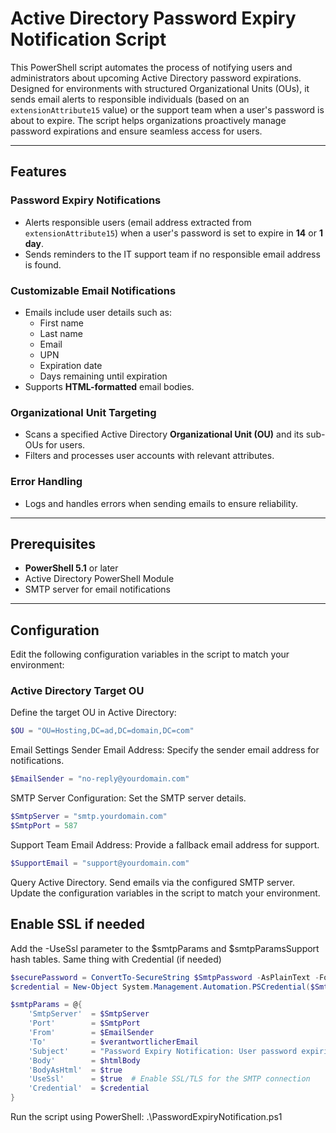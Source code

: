 # Active Directory Password Expiry Notification Script

This PowerShell script automates the process of notifying users and administrators about upcoming Active Directory password expirations. Designed for environments with structured Organizational Units (OUs), it sends email alerts to responsible individuals (based on an `extensionAttribute15` value) or the support team when a user's password is about to expire. The script helps organizations proactively manage password expirations and ensure seamless access for users.

---

## Features

### **Password Expiry Notifications**
- Alerts responsible users (email address extracted from `extensionAttribute15`) when a user's password is set to expire in **14** or **1 day**.
- Sends reminders to the IT support team if no responsible email address is found.

### **Customizable Email Notifications**
- Emails include user details such as:
  - First name
  - Last name
  - Email
  - UPN
  - Expiration date
  - Days remaining until expiration
- Supports **HTML-formatted** email bodies.


### **Organizational Unit Targeting**
- Scans a specified Active Directory **Organizational Unit (OU)** and its sub-OUs for users.
- Filters and processes user accounts with relevant attributes.

### **Error Handling**
- Logs and handles errors when sending emails to ensure reliability.

---

## Prerequisites

- **PowerShell 5.1** or later
- Active Directory PowerShell Module
- SMTP server for email notifications

---

## Configuration

Edit the following configuration variables in the script to match your environment:

### **Active Directory Target OU**
Define the target OU in Active Directory:
```powershell
$OU = "OU=Hosting,DC=ad,DC=domain,DC=com"
```
Email Settings
Sender Email Address: Specify the sender email address for notifications.
```powershell
$EmailSender = "no-reply@yourdomain.com"
```
SMTP Server Configuration: Set the SMTP server details.
```powershell
$SmtpServer = "smtp.yourdomain.com"
$SmtpPort = 587
```
Support Team Email Address: Provide a fallback email address for support.
```powershell
$SupportEmail = "support@yourdomain.com"
```
Query Active Directory.
Send emails via the configured SMTP server.
Update the configuration variables in the script to match your environment.

## Enable SSL if needed
Add the -UseSsl parameter to the $smtpParams and $smtpParamsSupport hash tables.
Same thing with Credential (if needed)

```powershell
$securePassword = ConvertTo-SecureString $SmtpPassword -AsPlainText -Force
$credential = New-Object System.Management.Automation.PSCredential($SmtpUsername, $securePassword)

$smtpParams = @{
    'SmtpServer'  = $SmtpServer
    'Port'        = $SmtpPort
    'From'        = $EmailSender
    'To'          = $verantwortlicherEmail
    'Subject'     = "Password Expiry Notification: User password expiring in $daysToExpiry days"
    'Body'        = $htmlBody
    'BodyAsHtml'  = $true
    'UseSsl'      = $true  # Enable SSL/TLS for the SMTP connection
    'Credential'  = $credential
}
```
Run the script using PowerShell:
.\PasswordExpiryNotification.ps1
